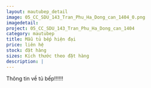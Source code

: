 ```yaml
---
layout: mautubep_detail
image: 05_CC_SDU_143_Tran_Phu_Ha_Dong_can_1404_0.png
imagedetail:
project: 05_CC_SDU_143_Tran_Phu_Ha_Dong_can_1404
category: mautubep
title: Mẫu tủ bếp hiện đại
price: liên hệ
stock: đặt hàng
sizes: Kích thước theo đặt hàng
description: |
---
```

Thông tin về tủ bếp!!!!!!